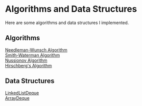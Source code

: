 # Algorithms and Data Structures
Here are some algorithms and data structures I implemented.


## Algorithms
[Needleman-Wunsch Algorithm](https://github.com/biz-whitney/Algorithms-Data-Structures-/blob/master/NeedlemanWunsch.java) <br />
[Smith-Waterman Algorithm](https://github.com/biz-whitney/Algorithms-Data-Structures-/blob/master/SmithWaterman.java) <br />
[Nussionov Algorithm](https://github.com/biz-whitney/Algorithms-Data-Structures-/blob/master/NussinovAlgorithm.java) <br />
[Hirschberg's Algorithm](https://github.com/biz-whitney/Algorithms-Data-Structures-/blob/master/HirschbergAlgorithm.java) <br />



## Data Structures 
[LinkedListDeque](https://github.com/biz-whitney/Algorithms-Data-Structures-/blob/master/LinkedListDeque.java) <br />
[ArrayDeque](https://github.com/biz-whitney/Algorithms-Data-Structures-/blob/master/ArrayDeque.java) <br />
